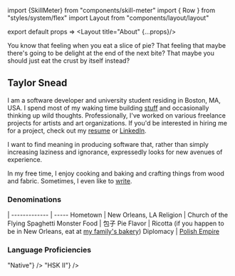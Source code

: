 import {SkillMeter} from "components/skill-meter"
import { Row } from "styles/system/flex"
import Layout from "components/layout/layout"

export default props => <Layout title="About" {...props}/>

You know that feeling when you eat a slice of pie?
That feeling that maybe there's going to be delight at the end of the next bite?
That maybe you should just eat the crust by itself instead?

## Taylor Snead
I am a software developer and university student residing in Boston, MA, USA. I spend most of my waking time building [stuff](/projects) and occasionally thinking up wild thoughts. Professionally, I've worked on various freelance projects for artists and art organizations. If you'd be interested in hiring me for a project, check out my [resume](/about/resume) or [LinkedIn](https://www.linkedin.com/in/snead-t/).

I want to find meaning in producing software that, rather than simply increasing laziness and ignorance, expressedly looks for new avenues of experience.

In my free time, I enjoy cooking and baking and crafting things from wood and fabric. Sometimes, I even like to [write](/stories).


### Denominations
  | 
------------- | -----
Hometown | New Orleans, LA
Religion | Church of the Flying Spaghetti Monster
Food | 包子
Pie Flavor | Ricotta (if you happen to be in New Orleans, eat at [my family's bakery](//shakesugary.com))
Diplomacy | [Polish Empire](https://upload.wikimedia.org/wikipedia/commons/7/77/LIVONIA_vulgo_Lyefland-Joan_Blaeu%2C_1662.jpg)


### Language Proficiencies
<Row gap={15}>
  <SkillMeter title="English"
    color="seagreen"
    value={1}
    format={() => "Native"}
  />
  <SkillMeter title="Mandarin"
    color="firebrick"
    value={2/6}
    format={() => "HSK II"}
  />
</Row>